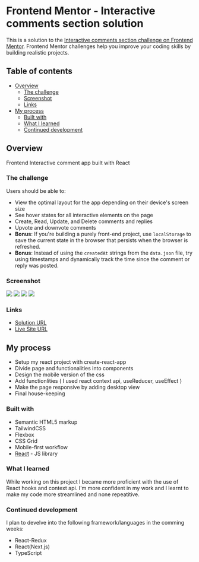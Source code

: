 # Frontend Mentor - Interactive comments section solution

This is a solution to the [Interactive comments section challenge on Frontend Mentor](https://www.frontendmentor.io/challenges/interactive-comments-section-iG1RugEG9). Frontend Mentor challenges help you improve your coding skills by building realistic projects.

## Table of contents

- [Overview](#overview)
  - [The challenge](#the-challenge)
  - [Screenshot](#screenshot)
  - [Links](#links)
- [My process](#my-process)
  - [Built with](#built-with)
  - [What I learned](#what-i-learned)
  - [Continued development](#continued-development)

## Overview

Frontend Interactive comment app built with React

### The challenge

Users should be able to:

- View the optimal layout for the app depending on their device's screen size
- See hover states for all interactive elements on the page
- Create, Read, Update, and Delete comments and replies
- Upvote and downvote comments
- **Bonus**: If you're building a purely front-end project, use `localStorage` to save the current state in the browser that persists when the browser is refreshed.
- **Bonus**: Instead of using the `createdAt` strings from the `data.json` file, try using timestamps and dynamically track the time since the comment or reply was posted.

### Screenshot

![](./src/images/comment_desktop_1.png)
![](./src/images/comment_desktop_2.png)
![](./src/images/comment_mobile_1.png)
![](./src/images/comment_mobile_2.png)

### Links

- [Solution URL](https://github.com/Toby2507/interactive-comment-app)
- [Live Site URL](https://your-live-site-url.com)

## My process

- Setup my react project with create-react-app
- Divide page and functionalities into components
- Design the mobile version of the css
- Add functionlities ( I used react context api, useReducer, useEffect )
- Make the page responsive by adding desktop view
- Final house-keeping

### Built with

- Semantic HTML5 markup
- TailwindCSS
- Flexbox
- CSS Grid
- Mobile-first workflow
- [React](https://reactjs.org/) - JS library

### What I learned

While working on this project I became more proficient with the use of React hooks and context api. I'm more confident in my work and I learnt to make my code more streamlined and none repeatitive.

### Continued development

I plan to develve into the following framework/languages in the comming weeks:

- React-Redux
- React(Next.js)
- TypeScript
